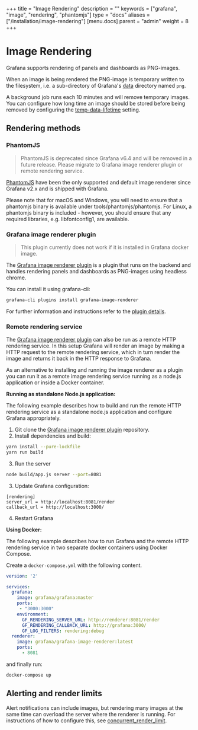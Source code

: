 +++
title = "Image Rendering"
description = ""
keywords = ["grafana", "image", "rendering", "phantomjs"]
type = "docs"
aliases = ["/installation/image-rendering"]
[menu.docs]
parent = "admin"
weight = 8
+++

# Image Rendering

Grafana supports rendering of panels and dashboards as PNG-images.

When an image is being rendered the PNG-image is temporary written to the filesystem, i.e. a sub-directory of Grafana's [data](/installation/configuration/#data) directory named `png`.

A background job runs each 10 minutes and will remove temporary images. You can configure how long time an image should be stored before being removed by configuring the [temp-data-lifetime](/installation/configuration/#temp-data-lifetime) setting.

## Rendering methods

### PhantomJS

> PhantomJS is deprecated since Grafana v6.4 and will be removed in a future release. Please migrate to Grafana image renderer plugin or remote rendering service.

[PhantomJS](https://phantomjs.org/) have been the only supported and default image renderer since Grafana v2.x and is shipped with Grafana.

Please note that for macOS and Windows, you will need to ensure that a phantomjs binary is available under tools/phantomjs/phantomjs. For Linux, a phantomjs binary is included - however, you should ensure that any required libraries, e.g. libfontconfig1, are available.

### Grafana image renderer plugin

> This plugin currently does not work if it is installed in Grafana docker image.

The [Grafana image renderer plugin](https://grafana.com/grafana/plugins/grafana-image-renderer) is a plugin that runs on the backend and handles rendering panels and dashboards as PNG-images using headless chrome.

You can install it using grafana-cli:

```bash
grafana-cli plugins install grafana-image-renderer
```

For further information and instructions refer to the [plugin details](https://grafana.com/grafana/plugins/grafana-image-renderer).

### Remote rendering service

The [Grafana image renderer plugin](https://grafana.com/grafana/plugins/grafana-image-renderer) can also be run as a remote HTTP rendering service. In this setup Grafana will render an image by making a HTTP request to the remote rendering service, which in turn render the image and returns it back in the HTTP response to Grafana.

As an alternative to installing and running the image renderer as a plugin you can run it as a remote image rendering service running as a node.js application or inside a Docker container.

**Running as standalone Node.js application:**

The following example describes how to build and run the remote HTTP rendering service as a standalone node.js application and configure Grafana appropriately.

1. Git clone the [Grafana image renderer plugin](https://grafana.com/grafana/plugins/grafana-image-renderer) repository.
2. Install dependencies and build:

```bash
yarn install --pure-lockfile
yarn run build
```
3. Run the server

```bash
node build/app.js server --port=8081
```
3. Update Grafana configuration:

```
[rendering]
server_url = http://localhost:8081/render
callback_url = http://localhost:3000/
```
4. Restart Grafana

**Using Docker:**

The following example describes how to run Grafana and the remote HTTP rendering service in two separate docker containers using Docker Compose.

Create a `docker-compose.yml` with the following content.

```yaml
version: '2'

services:
  grafana:
    image: grafana/grafana:master
    ports:
     - "3000:3000"
    environment:
      GF_RENDERING_SERVER_URL: http://renderer:8081/render
      GF_RENDERING_CALLBACK_URL: http://grafana:3000/
      GF_LOG_FILTERS: rendering:debug
  renderer:
    image: grafana/grafana-image-renderer:latest
    ports:
      - 8081
```

and finally run:

```bash
docker-compose up
```

## Alerting and render limits

Alert notifications can include images, but rendering many images at the same time can overload the server where the renderer is running. For instructions of how to configure this, see [concurrent_render_limit](/installation/configuration/#concurrent-render-limit).

